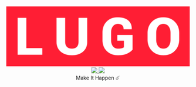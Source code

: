 <p align="center">
    <img src="https://raw.githubusercontent.com/ericklugoj/ericklugoj/master/logo_lugo.png" width=500 alt="LUGO">
    <br>
    <a href="https://www.facebook.com/ErickLugoJ/" target="_blank">
        <img src="https://img.shields.io/badge/Facebook-%40ErickLugoJ-blue">
    </a>
    <a href="https://twitter.com/ErickLugoo" target="_blank">
        <img src="https://img.shields.io/twitter/follow/ErickLugoo?style=social">
    </a>
    <br>
    Make It Happen ☄️
</p>
